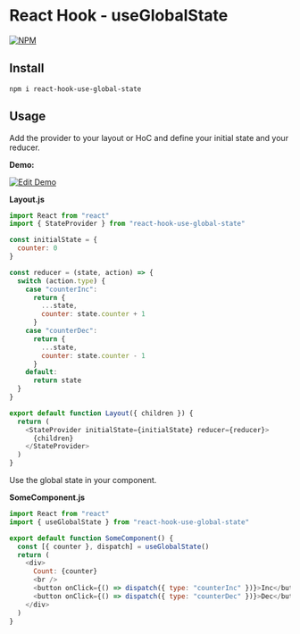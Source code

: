 # React Hook - useGlobalState

[![NPM](https://badgen.net/npm/v/react-hook-use-global-state)](https://www.npmjs.com/package/react-hook-use-global-state)

## Install

```
npm i react-hook-use-global-state
```

## Usage

Add the provider to your layout or HoC and define your initial state and
your reducer.

**Demo:**

[![Edit Demo](https://codesandbox.io/static/img/play-codesandbox.svg)](https://codesandbox.io/s/react-hook-use-global-state-k159k)

**Layout.js**

```javascript
import React from "react"
import { StateProvider } from "react-hook-use-global-state"

const initialState = {
  counter: 0
}

const reducer = (state, action) => {
  switch (action.type) {
    case "counterInc":
      return {
        ...state,
        counter: state.counter + 1
      }
    case "counterDec":
      return {
        ...state,
        counter: state.counter - 1
      }
    default:
      return state
  }
}

export default function Layout({ children }) {
  return (
    <StateProvider initialState={initialState} reducer={reducer}>
      {children}
    </StateProvider>
  )
}
```

Use the global state in your component.

**SomeComponent.js**

```javascript
import React from "react"
import { useGlobalState } from "react-hook-use-global-state"

export default function SomeComponent() {
  const [{ counter }, dispatch] = useGlobalState()
  return (
    <div>
      Count: {counter}
      <br />
      <button onClick={() => dispatch({ type: "counterInc" })}>Inc</button>
      <button onClick={() => dispatch({ type: "counterDec" })}>Dec</button>
    </div>
  )
}
```
